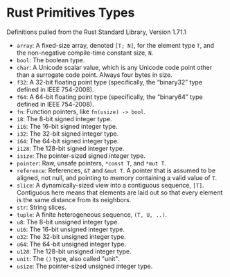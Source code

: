 # Rust Primitives Types

Definitions pulled from the Rust Standard Library, Version 1.71.1

- `array`: A fixed-size array, denoted `[T; N]`, for the element type `T`, and the
non-negative compile-time constant size, `N`.
- `bool`: The boolean type.
- `char`: A Unicode scalar value, which is any Unicode code point other than a surrogate
code point. Always four bytes in size.
- `f32`: A 32-bit floating point type (specifically, the “binary32” type defined in IEEE 754-2008).
- `f64`: A 64-bit floating point type (specifically, the “binary64” type defined in IEEE 754-2008).
- `fn`: Function pointers, like `fn(usize) -> bool`.
- `i8`: The 8-bit signed integer type.
- `i16`: The 16-bit signed integer type.
- `i32`: The 32-bit signed integer type.
- `i64`: The 64-bit signed integer type.
- `i128`: The 128-bit signed integer type.
- `isize`: The pointer-sized signed integer type.
- `pointer`: Raw, unsafe pointers, `*const T`, and `*mut T`.
- `reference`: References, `&T` and `&mut T`. A pointer that is assumed to be aligned, not
null, and pointing to memory containing a valid value of `T`.
- `slice`: A dynamically-sized view into a contiguous sequence, `[T]`. Contiguous here
means that elements are laid out so that every element is the same distance from its
neighbors.
- `str`: String slices.
- `tuple`: A finite heterogeneous sequence, `(T, U, ..)`.
- `u8`: The 8-bit unsigned integer type.
- `u16`: The 16-bit unsigned integer type.
- `u32`: The 32-bit unsigned integer type.
- `u64`: The 64-bit unsigned integer type.
- `u128`: The 128-bit unsigned integer type.
- `unit`: The `()` type, also called "unit".
- `usize`: The pointer-sized unsigned integer type.
